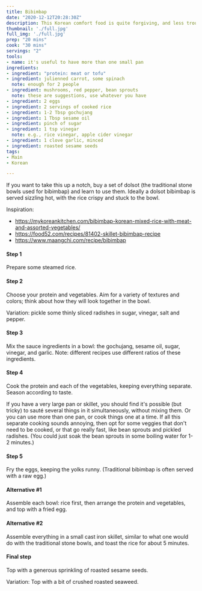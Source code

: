 ```yaml
---
title: Bibimbap
date: "2020-12-12T20:28:30Z"
description: This Korean comfort food is quite forgiving, and less trouble than it looks.
thumbnail: './full.jpg'
full_img: './full.jpg'
prep: "20 mins"
cook: "30 mins"
servings: "2"
tools:
- name: it's useful to have more than one small pan
ingredients:
- ingredient: "protein: meat or tofu"
- ingredient: julienned carrot, some spinach
  note: enough for 2 people
- ingredient: mushrooms, red pepper, bean sprouts
  note: these are suggestions, use whatever you have
- ingredient: 2 eggs
- ingredient: 2 servings of cooked rice
- ingredient: 1-2 Tbsp gochujang
- ingredient: 1 Tbsp sesame oil
- ingredient: pinch of sugar
- ingredient: 1 tsp vinegar
  note: e.g., rice vinegar, apple cider vinegar
- ingredient: 1 clove garlic, minced
- ingredient: roasted sesame seeds
tags:
- Main
- Korean

---
```


If you want to take this up a notch, buy a set of dolsot (the traditional stone bowls used for bibimbap) and learn to use them. Ideally a dolsot bibimbap is served sizzling hot, with the rice crispy and stuck to the bowl.

Inspiration:
  - https://mykoreankitchen.com/bibimbap-korean-mixed-rice-with-meat-and-assorted-vegetables/
  - https://food52.com/recipes/81402-skillet-bibimbap-recipe
  - https://www.maangchi.com/recipe/bibimbap

#### Step 1

Prepare some steamed rice.

#### Step 2

Choose your protein and vegetables. Aim for a variety of textures and colors; think about how they will look together in the bowl.

Variation: pickle some thinly sliced radishes in sugar, vinegar, salt and pepper. 

#### Step 3

Mix the sauce ingredients in a bowl: the gochujang, sesame oil, sugar, vinegar, and garlic. Note: different recipes use different ratios of these ingredients.

#### Step 4

Cook the protein and each of the vegetables, keeping everything separate. Season according to taste.

If you have a very large pan or skillet, you should find it's possible (but tricky) to sauté several things in it simultaneously, without mixing them. Or you can use more than one pan, or cook things one at a time. If all this separate cooking sounds annoying, then opt for some veggies that don't need to be cooked, or that go really fast, like bean sprouts and pickled radishes. (You could just soak the bean sprouts in some boiling water for 1-2 minutes.)

#### Step 5

Fry the eggs, keeping the yolks runny. (Traditional bibimbap is often served with a raw egg.)

#### Alternative #1

Assemble each bowl: rice first, then arrange the protein and vegetables, and top with a fried egg. 

#### Alternative #2

Assemble everything in a small cast iron skillet, similar to what one would do with the traditional stone bowls, and toast the rice for about 5 minutes.

#### Final step

Top with a generous sprinkling of roasted sesame seeds. 

Variation: Top with a bit of crushed roasted seaweed.
